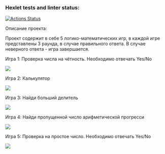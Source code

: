 ### Hexlet tests and linter status:
[![Actions Status](https://github.com/IlyaLysenkov-Hexlet/python-project-49/workflows/hexlet-check/badge.svg)](https://github.com/IlyaLysenkov-Hexlet/python-project-49/actions)

Описание проекта:

Проект содержит в себе 5 логико-математических игр, в каждой игре представлены 3 раунда, в случае правильного ответа. В случае неверного ответа - игра завершается.

Игра 1: Проверка числа на чётность. Необходимо отвечать Yes/No

<a href="https://asciinema.org/a/5cLRCBBncZntlFFkcEDAjr2Js" target="_blank"><img src="https://asciinema.org/a/5cLRCBBncZntlFFkcEDAjr2Js.svg" /></a>

Игра 2: Калькулятор

<a href="https://asciinema.org/a/53cupL7ntZgR3K84AFqeizg3v" target="_blank"><img src="https://asciinema.org/a/53cupL7ntZgR3K84AFqeizg3v.svg" /></a>

Игра 3: Найди больший делитель

<a href="https://asciinema.org/a/GcSb9BchUdzuTRRr9iilxppuB" target="_blank"><img src="https://asciinema.org/a/GcSb9BchUdzuTRRr9iilxppuB.svg" /></a>

Игра 4: Найди пропущенной число арифметической прогресси

<a href="https://asciinema.org/a/9aCDyHrsUjpypGHmhMQvcVFe3" target="_blank"><img src="https://asciinema.org/a/9aCDyHrsUjpypGHmhMQvcVFe3.svg" /></a>

Игра 5: Проверка на простое число. Необходимо отвечать Yes/No

<a href="https://asciinema.org/a/Ne9JX8lHytiQ6ZM9wSbcilet8" target="_blank"><img src="https://asciinema.org/a/Ne9JX8lHytiQ6ZM9wSbcilet8.svg" /></a>
